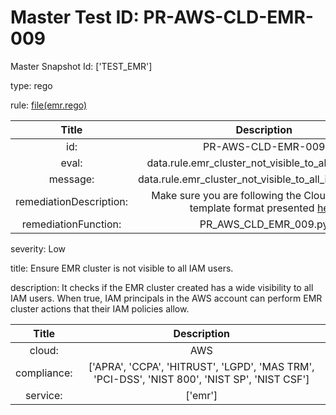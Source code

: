 



# Master Test ID: PR-AWS-CLD-EMR-009


Master Snapshot Id: ['TEST_EMR']

type: rego

rule: [file(emr.rego)]  
  
  
  
  

|Title|Description|
| :---: | :---: |
|id: |PR-AWS-CLD-EMR-009|
|eval: |data.rule.emr_cluster_not_visible_to_all_iam_users|
|message: |data.rule.emr_cluster_not_visible_to_all_iam_users_err|
|remediationDescription: |Make sure you are following the Cloudformation template format presented <a href='https://boto3.amazonaws.com/v1/documentation/api/latest/reference/services/emr.html#EMR.Client.describe_cluster' target='_blank'>here</a>|
|remediationFunction: |PR_AWS_CLD_EMR_009.py|


severity: Low

title: Ensure EMR cluster is not visible to all IAM users.

description: It checks if the EMR cluster created has a wide visibility to all IAM users. When true, IAM principals in the AWS account can perform EMR cluster actions that their IAM policies allow.  
  
  

|Title|Description|
| :---: | :---: |
|cloud: |AWS|
|compliance: |['APRA', 'CCPA', 'HITRUST', 'LGPD', 'MAS TRM', 'PCI-DSS', 'NIST 800', 'NIST SP', 'NIST CSF']|
|service: |['emr']|



[file(emr.rego)]: https://github.com/prancer-io/prancer-compliance-test/tree/master/aws/cloud/emr.rego
